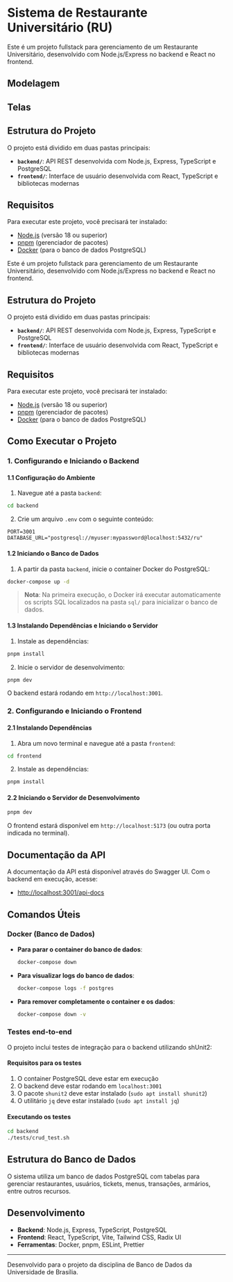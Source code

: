 # Sistema de Restaurante Universitário (RU)

Este é um projeto fullstack para gerenciamento de um Restaurante Universitário, desenvolvido com Node.js/Express no backend e React no frontend.

## Modelagem


## Telas



## Estrutura do Projeto

O projeto está dividido em duas pastas principais:

- **`backend/`**: API REST desenvolvida com Node.js, Express, TypeScript e PostgreSQL
- **`frontend/`**: Interface de usuário desenvolvida com React, TypeScript e bibliotecas modernas

## Requisitos

Para executar este projeto, você precisará ter instalado:

- [Node.js](https://nodejs.org/) (versão 18 ou superior)
- [pnpm](https://pnpm.io/installation) (gerenciador de pacotes)
- [Docker](https://www.docker.com/products/docker-desktop/) (para o banco de dados PostgreSQL)

Este é um projeto fullstack para gerenciamento de um Restaurante Universitário, desenvolvido com Node.js/Express no backend e React no frontend.

## Estrutura do Projeto

O projeto está dividido em duas pastas principais:

- **`backend/`**: API REST desenvolvida com Node.js, Express, TypeScript e PostgreSQL
- **`frontend/`**: Interface de usuário desenvolvida com React, TypeScript e bibliotecas modernas

## Requisitos

Para executar este projeto, você precisará ter instalado:

- [Node.js](https://nodejs.org/) (versão 18 ou superior)
- [pnpm](https://pnpm.io/installation) (gerenciador de pacotes)
- [Docker](https://www.docker.com/products/docker-desktop/) (para o banco de dados PostgreSQL)

## Como Executar o Projeto

### 1. Configurando e Iniciando o Backend

#### 1.1 Configuração do Ambiente

1. Navegue até a pasta `backend`:

```bash
cd backend
```

2. Crie um arquivo `.env` com o seguinte conteúdo:

```
PORT=3001
DATABASE_URL="postgresql://myuser:mypassword@localhost:5432/ru"
```

#### 1.2 Iniciando o Banco de Dados

1. A partir da pasta `backend`, inicie o container Docker do PostgreSQL:

```bash
docker-compose up -d
```

> **Nota**: Na primeira execução, o Docker irá executar automaticamente os scripts SQL localizados na pasta `sql/` para inicializar o banco de dados.

#### 1.3 Instalando Dependências e Iniciando o Servidor

1. Instale as dependências:

```bash
pnpm install
```

2. Inicie o servidor de desenvolvimento:

```bash
pnpm dev
```

O backend estará rodando em `http://localhost:3001`.

### 2. Configurando e Iniciando o Frontend

#### 2.1 Instalando Dependências

1. Abra um novo terminal e navegue até a pasta `frontend`:

```bash
cd frontend
```

2. Instale as dependências:

```bash
pnpm install
```

#### 2.2 Iniciando o Servidor de Desenvolvimento

```bash
pnpm dev
```

O frontend estará disponível em `http://localhost:5173` (ou outra porta indicada no terminal).

## Documentação da API

A documentação da API está disponível através do Swagger UI. Com o backend em execução, acesse:

- [http://localhost:3001/api-docs](http://localhost:3001/api-docs)

## Comandos Úteis

### Docker (Banco de Dados)

- **Para parar o container do banco de dados**:
  ```bash
  docker-compose down
  ```

- **Para visualizar logs do banco de dados**:
  ```bash
  docker-compose logs -f postgres
  ```

- **Para remover completamente o container e os dados**:
  ```bash
  docker-compose down -v
  ```

### Testes end-to-end

O projeto inclui testes de integração para o backend utilizando shUnit2:

#### Requisitos para os testes

1. O container PostgreSQL deve estar em execução
2. O backend deve estar rodando em `localhost:3001`
3. O pacote `shunit2` deve estar instalado (`sudo apt install shunit2`)
4. O utilitário `jq` deve estar instalado (`sudo apt install jq`)

#### Executando os testes

```bash
cd backend
./tests/crud_test.sh
```

## Estrutura do Banco de Dados

O sistema utiliza um banco de dados PostgreSQL com tabelas para gerenciar restaurantes, usuários, tickets, menus, transações, armários, entre outros recursos.

## Desenvolvimento

- **Backend**: Node.js, Express, TypeScript, PostgreSQL
- **Frontend**: React, TypeScript, Vite, Tailwind CSS, Radix UI
- **Ferramentas**: Docker, pnpm, ESLint, Prettier

---

Desenvolvido para o projeto da disciplina de Banco de Dados da Universidade de Brasília.
